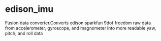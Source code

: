# edison_imu
Fusion data converter.Converts edison sparkfun 9dof freedom raw data from accelerometer, gyroscope, and magnometer into more readable yaw, pitch, and roll data 
